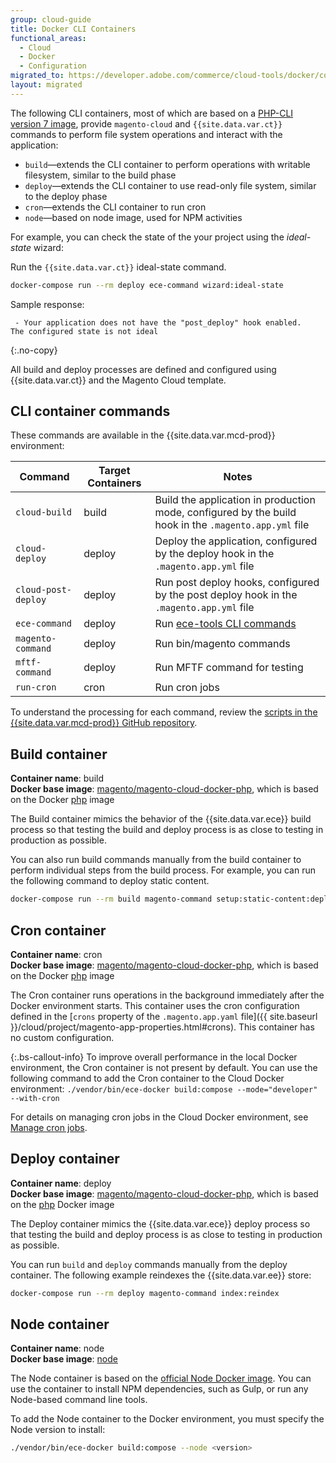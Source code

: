 ```yaml
---
group: cloud-guide
title: Docker CLI Containers
functional_areas:
  - Cloud
  - Docker
  - Configuration
migrated_to: https://developer.adobe.com/commerce/cloud-tools/docker/containers/cli/
layout: migrated
---
```


The following CLI containers, most of which are based on a [PHP-CLI version 7 image], provide `magento-cloud` and `{{site.data.var.ct}}` commands to perform file system operations and interact with the application:

-  `build`—extends the CLI container to perform operations with writable filesystem, similar to the build phase
-  `deploy`—extends the CLI container to use read-only file system, similar to the deploy phase
-  `cron`—extends the CLI container to run cron
-  `node`—based on node image, used for NPM activities

For example, you can check the state of the your project using the _ideal-state_ wizard:

Run the `{{site.data.var.ct}}` ideal-state command.

```bash
docker-compose run --rm deploy ece-command wizard:ideal-state
```

Sample response:

```terminal
 - Your application does not have the "post_deploy" hook enabled.
The configured state is not ideal
```
{:.no-copy}

All build and deploy processes are defined and configured using {{site.data.var.ct}} and the Magento Cloud template.

## CLI container commands

These commands are available in the {{site.data.var.mcd-prod}} environment:

| Command    | Target Containers   |  Notes
| ------------- |  ------------------ |------------------
| `cloud-build` | build | Build the application in production mode, configured by the build hook in the `.magento.app.yml` file
| `cloud-deploy` | deploy | Deploy the application, configured by the deploy hook in the `.magento.app.yml` file
| `cloud-post-deploy` | deploy | Run post deploy hooks, configured by the post deploy hook in the `.magento.app.yml` file
| `ece-command` | deploy | Run [ece-tools CLI commands]
| `magento-command` | deploy | Run bin/magento commands
| `mftf-command` | deploy | Run MFTF command for testing
| `run-cron` | cron | Run cron jobs

To understand the processing for each command, review the [scripts in the {{site.data.var.mcd-prod}} GitHub repository][scripts].

## Build container

**Container name**: build<br/>
**Docker base image**: [magento/magento-cloud-docker-php], which is based on the Docker [php] image<br/>

The Build container mimics the behavior of the {{site.data.var.ece}} build process so that testing the build and deploy process is as close to testing in production as possible.

You can also run build commands manually from the build container to perform individual steps from the build process. For example, you can run the following command to deploy static content.

```bash
docker-compose run --rm build magento-command setup:static-content:deploy
```

## Cron container

**Container name**: cron<br/>
**Docker base image**: [magento/magento-cloud-docker-php], which is based on the Docker [php] image<br/>

The Cron container runs operations in the background immediately after the Docker environment starts. This container uses the cron configuration defined in the [`crons` property of the `.magento.app.yaml` file]({{ site.baseurl }}/cloud/project/magento-app-properties.html#crons). This container has no custom configuration.

{:.bs-callout-info}
To improve overall performance in the local Docker environment, the Cron container is not present by default. You can use the following command to add the Cron container to the Cloud Docker environment: `./vendor/bin/ece-docker build:compose --mode="developer" --with-cron`

For details on managing cron jobs in the Cloud Docker environment, see [Manage cron jobs].

## Deploy container

**Container name**: deploy<br/>
**Docker base image**: [magento/magento-cloud-docker-php], which is based on the [php] Docker image<br/>

The Deploy container mimics the {{site.data.var.ece}} deploy process so that testing the build and deploy process is as close to testing in production as possible.

You can run `build` and `deploy` commands manually from the deploy container. The following example reindexes the {{site.data.var.ee}} store:

```bash
docker-compose run --rm deploy magento-command index:reindex
```

## Node container

**Container name**: node<br/>
**Docker base image**: [node]<br/>

The Node container is based on the [official Node Docker image][node]. You can use the container to install NPM dependencies, such as Gulp, or run any Node-based command line tools.

To add the Node container to the Docker environment, you must specify the Node version to install:

```bash
./vendor/bin/ece-docker build:compose --node <version>
```

[PHP-CLI version 7 image]: https://hub.docker.com/r/magento/magento-cloud-docker-php
[magento/magento-cloud-docker-php]: https://hub.docker.com/r/magento/magento-cloud-docker-php
[scripts]: https://github.com/magento/magento-cloud-docker/tree/develop/images/php/cli/bin
[Cloud Docker scripts]: https://github.com/magento/magento-cloud-docker/tree/develop/images/php/cli/bin
[magento/magento-cloud-docker-php]: https://hub.docker.com/r/magento/magento-cloud-docker-php
[php]: https://hub.docker.com/_/php
[node]: https://hub.docker.com/_/node
[Manage cron jobs]: {{site.baseurl}}/cloud/docker/docker-manage-cron-jobs.html
[ece-tools CLI commands]: {{site.baseurl}}/cloud/reference/ece-tools-reference.html
